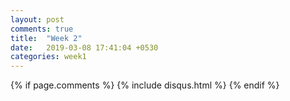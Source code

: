 ```yaml
---
layout: post
comments: true
title:  "Week 2"
date:   2019-03-08 17:41:04 +0530
categories: week1
---
```




{% if page.comments %}
{% include disqus.html %} 
{% endif %} 